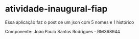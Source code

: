 # atividade-inaugural-fiap
Essa aplicação faz o post de um json com 5 nomes e 1 histórico

Componente:
João Paulo Santos Rodrigues - RM368944
